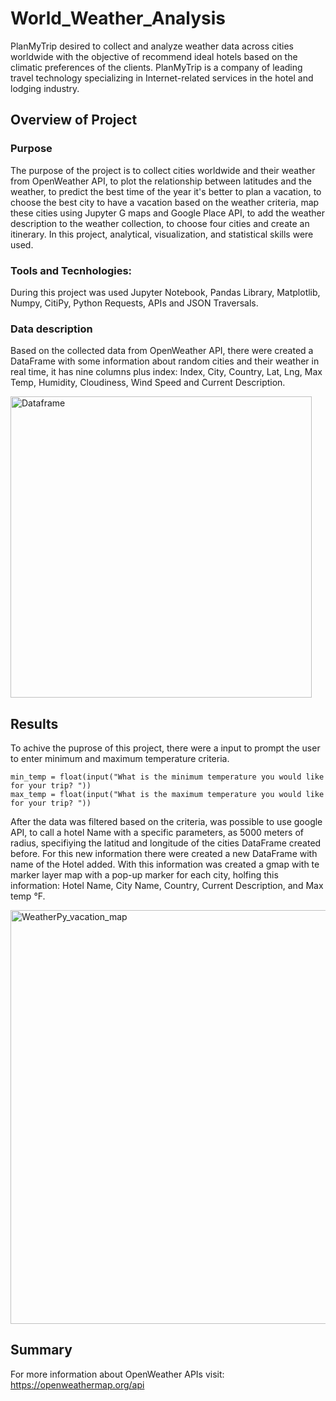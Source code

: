 # World_Weather_Analysis
PlanMyTrip desired to collect and analyze weather data across cities worldwide with the objective of recommend ideal hotels based on the climatic preferences of the clients. PlanMyTrip  is a company of leading travel technology specializing in Internet-related services in the hotel and lodging industry.

## Overview of Project 
### Purpose 
The purpose of the project is to collect cities worldwide and their weather from OpenWeather API, to plot the relationship between latitudes and the weather, to predict the best time of the year it's better to plan a vacation, to choose the best city to have a vacation based on the weather criteria, map these cities using Jupyter G maps and Google Place API, to add the weather description to the weather collection, to choose four cities and create an itinerary. In this project, analytical, visualization, and statistical skills were used.


### Tools and Tecnhologies: 
During this project was used  Jupyter Notebook, Pandas Library, Matplotlib, Numpy, CitiPy, Python Requests, APIs and JSON Traversals.

### Data description
Based on the collected data from OpenWeather API, there were created a DataFrame with some information about random cities and their weather in real time, it has nine columns plus index:
Index, City, Country, Lat, Lng, Max Temp, Humidity, Cloudiness, Wind Speed and Current Description.

<img width="482" alt="Dataframe" src="https://user-images.githubusercontent.com/96165500/184736233-0467268f-f1f9-4aeb-a7e0-bbcf059f779d.png">

## Results 
To achive the puprose of this project, there were a input to prompt the user to enter minimum and maximum temperature criteria.

    min_temp = float(input("What is the minimum temperature you would like for your trip? "))
    max_temp = float(input("What is the maximum temperature you would like for your trip? "))
    
After the data was filtered based on the criteria, was possible to use google API, to call a hotel Name with a specific parameters, as 5000 meters of radius, specifiying the latitud and longitude of the cities DataFrame created before. For this new information there were created a new DataFrame with name of the Hotel added.
With this information was created a gmap with te marker layer map with a pop-up marker for each city, holfing this information: Hotel Name, City Name, Country, Current Description, and Max temp °F.   

<img width="662" alt="WeatherPy_vacation_map" src="https://user-images.githubusercontent.com/96165500/184743119-70613fc5-3671-421a-8552-3c5d7b3a2e08.png">

## Summary

For more information about OpenWeather APIs visit: https://openweathermap.org/api
